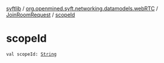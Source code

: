 [syftlib](../../index.md) / [org.openmined.syft.networking.datamodels.webRTC](../index.md) / [JoinRoomRequest](index.md) / [scopeId](./scope-id.md)

# scopeId

`val scopeId: `[`String`](https://kotlinlang.org/api/latest/jvm/stdlib/kotlin/-string/index.html)